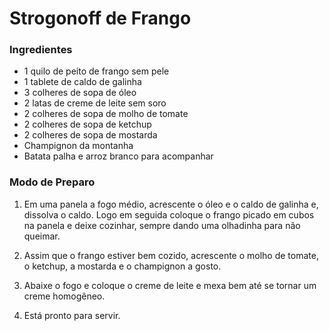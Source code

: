 # Strogonoff de Frango

### Ingredientes

 - 1 quilo de peito de frango sem pele
 - 1 tablete de caldo de galinha
 - 3 colheres de sopa de óleo
 - 2 latas de creme de leite sem soro
 - 2 colheres de sopa de molho de tomate
 - 2 colheres de sopa de ketchup
 - 2 colheres de sopa de mostarda
 - Champignon da montanha
 - Batata palha e arroz branco para acompanhar

 ### Modo de Preparo

 1. Em uma panela a fogo médio, acrescente o óleo e o caldo de galinha e, dissolva o caldo. Logo em seguida coloque o frango picado em cubos na panela e deixe cozinhar, sempre dando uma olhadinha para não queimar.

 2. Assim que o frango estiver bem cozido, acrescente o molho de tomate, o ketchup, a mostarda e o champignon a gosto.

 3. Abaixe o fogo e coloque o creme de leite e mexa bem até se tornar um creme homogêneo.

 4. Está pronto para servir.
